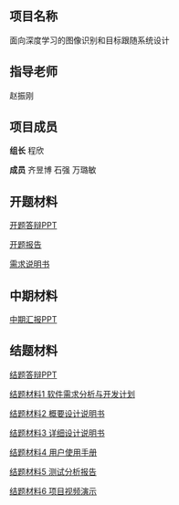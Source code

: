 ## 项目名称

面向深度学习的图像识别和目标跟随系统设计

## 指导老师

赵振刚

## 项目成员

**组长**  程欣

**成员**  齐昱博 石强 万璐敏

## 开题材料

[开题答辩PPT](https://github.com/USTC-MSE-2016/DeepLearningBasedImageRec-TargetTrac/blob/master/%E5%BC%80%E9%A2%98%E6%9D%90%E6%96%99/%E5%BC%80%E9%A2%98%E7%AD%94%E8%BE%A9PPT_%E7%A8%8B%E6%AC%A3%E7%BB%84_%E9%9D%A2%E5%90%91%E6%B7%B1%E5%BA%A6%E5%AD%A6%E4%B9%A0%E7%9A%84%E5%9B%BE%E5%83%8F%E8%AF%86%E5%88%AB%E5%92%8C%E7%9B%AE%E6%A0%87%E8%B7%9F%E9%9A%8F%E7%B3%BB%E7%BB%9F%E8%AE%BE%E8%AE%A1.pptx?raw=true)

[开题报告](https://github.com/USTC-MSE-2016/DeepLearningBasedImageRec-TargetTrac/blob/master/%E5%BC%80%E9%A2%98%E6%9D%90%E6%96%99/%E5%BC%80%E9%A2%98%E6%8A%A5%E5%91%8A_%E7%A8%8B%E6%AC%A3%E7%BB%84_%E9%9D%A2%E5%90%91%E6%B7%B1%E5%BA%A6%E5%AD%A6%E4%B9%A0%E7%9A%84%E5%9B%BE%E5%83%8F%E8%AF%86%E5%88%AB%E5%92%8C%E7%9B%AE%E6%A0%87%E8%B7%9F%E9%9A%8F%E7%B3%BB%E7%BB%9F%E8%AE%BE%E8%AE%A1.docx?raw=true)

[需求说明书](https://github.com/USTC-MSE-2016/DeepLearningBasedImageRec-TargetTrac/blob/master/%E5%BC%80%E9%A2%98%E6%9D%90%E6%96%99/%E9%9C%80%E6%B1%82%E8%AF%B4%E6%98%8E%E4%B9%A6_%E7%A8%8B%E6%AC%A3%E7%BB%84_%E9%9D%A2%E5%90%91%E6%B7%B1%E5%BA%A6%E5%AD%A6%E4%B9%A0%E7%9A%84%E5%9B%BE%E5%83%8F%E8%AF%86%E5%88%AB%E5%92%8C%E7%9B%AE%E6%A0%87%E8%B7%9F%E9%9A%8F%E7%B3%BB%E7%BB%9F%E8%AE%BE%E8%AE%A1.doc?raw=true)

## 中期材料

[中期汇报PPT](https://github.com/USTC-MSE-2016/DeepLearningBasedImageRec-TargetTrac/blob/master/%E4%B8%AD%E6%9C%9F%E6%9D%90%E6%96%99/%E4%B8%AD%E6%9C%9F%E6%B1%87%E6%8A%A5PPT_%E7%A8%8B%E6%AC%A3%E7%BB%84_%E9%9D%A2%E5%90%91%E6%B7%B1%E5%BA%A6%E5%AD%A6%E4%B9%A0%E7%9A%84%E5%9B%BE%E5%83%8F%E8%AF%86%E5%88%AB%E5%92%8C%E7%9B%AE%E6%A0%87%E8%B7%9F%E9%9A%8F%E7%B3%BB%E7%BB%9F%E8%AE%BE%E8%AE%A1.pptx?raw=true)

## 结题材料

[结题答辩PPT](https://github.com/USTC-MSE-2016/DeepLearningBasedImageRec-TargetTrac/blob/master/%E7%BB%93%E9%A2%98%E6%9D%90%E6%96%99/%E7%BB%93%E9%A2%98%E7%AD%94%E8%BE%A9PPT_%E7%A8%8B%E6%AC%A3%E7%BB%84_%E9%9D%A2%E5%90%91%E6%B7%B1%E5%BA%A6%E5%AD%A6%E4%B9%A0%E7%9A%84%E5%9B%BE%E5%83%8F%E8%AF%86%E5%88%AB%E5%92%8C%E7%9B%AE%E6%A0%87%E8%B7%9F%E9%9A%8F%E7%B3%BB%E7%BB%9F%E8%AE%BE%E8%AE%A1.pptx?raw=true)

[结题材料1 软件需求分析与开发计划](https://github.com/USTC-MSE-2016/DeepLearningBasedImageRec-TargetTrac/blob/master/%E7%BB%93%E9%A2%98%E6%9D%90%E6%96%99/%E7%BB%93%E9%A2%98%E6%9D%90%E6%96%99_%E7%A8%8B%E6%AC%A3%E7%BB%84_%E9%9D%A2%E5%90%91%E6%B7%B1%E5%BA%A6%E5%AD%A6%E4%B9%A0%E7%9A%84%E5%9B%BE%E5%83%8F%E8%AF%86%E5%88%AB%E5%92%8C%E7%9B%AE%E6%A0%87%E8%B7%9F%E9%9A%8F%E7%B3%BB%E7%BB%9F%E8%AE%BE%E8%AE%A1/%E7%A8%8B%E6%AC%A3%E7%BB%84_%E7%BB%93%E9%A2%98%E6%9D%90%E6%96%991_%E8%BD%AF%E4%BB%B6%E9%9C%80%E6%B1%82%E5%88%86%E6%9E%90%E4%B8%8E%E5%BC%80%E5%8F%91%E8%AE%A1%E5%88%92.docx?raw=true)

[结题材料2 概要设计说明书](https://github.com/USTC-MSE-2016/DeepLearningBasedImageRec-TargetTrac/blob/master/%E7%BB%93%E9%A2%98%E6%9D%90%E6%96%99/%E7%BB%93%E9%A2%98%E6%9D%90%E6%96%99_%E7%A8%8B%E6%AC%A3%E7%BB%84_%E9%9D%A2%E5%90%91%E6%B7%B1%E5%BA%A6%E5%AD%A6%E4%B9%A0%E7%9A%84%E5%9B%BE%E5%83%8F%E8%AF%86%E5%88%AB%E5%92%8C%E7%9B%AE%E6%A0%87%E8%B7%9F%E9%9A%8F%E7%B3%BB%E7%BB%9F%E8%AE%BE%E8%AE%A1/%E7%A8%8B%E6%AC%A3%E7%BB%84_%E7%BB%93%E9%A2%98%E6%9D%90%E6%96%992_%E6%A6%82%E8%A6%81%E8%AE%BE%E8%AE%A1%E8%AF%B4%E6%98%8E%E4%B9%A6.docx?raw=true)

[结题材料3 详细设计说明书](https://github.com/USTC-MSE-2016/DeepLearningBasedImageRec-TargetTrac/blob/master/%E7%BB%93%E9%A2%98%E6%9D%90%E6%96%99/%E7%BB%93%E9%A2%98%E6%9D%90%E6%96%99_%E7%A8%8B%E6%AC%A3%E7%BB%84_%E9%9D%A2%E5%90%91%E6%B7%B1%E5%BA%A6%E5%AD%A6%E4%B9%A0%E7%9A%84%E5%9B%BE%E5%83%8F%E8%AF%86%E5%88%AB%E5%92%8C%E7%9B%AE%E6%A0%87%E8%B7%9F%E9%9A%8F%E7%B3%BB%E7%BB%9F%E8%AE%BE%E8%AE%A1/%E7%A8%8B%E6%AC%A3%E7%BB%84_%E7%BB%93%E9%A2%98%E6%9D%90%E6%96%993_%E8%AF%A6%E7%BB%86%E8%AE%BE%E8%AE%A1%E8%AF%B4%E6%98%8E%E4%B9%A6.docx?raw=true)

[结题材料4 用户使用手册](https://github.com/USTC-MSE-2016/DeepLearningBasedImageRec-TargetTrac/blob/master/%E7%BB%93%E9%A2%98%E6%9D%90%E6%96%99/%E7%BB%93%E9%A2%98%E6%9D%90%E6%96%99_%E7%A8%8B%E6%AC%A3%E7%BB%84_%E9%9D%A2%E5%90%91%E6%B7%B1%E5%BA%A6%E5%AD%A6%E4%B9%A0%E7%9A%84%E5%9B%BE%E5%83%8F%E8%AF%86%E5%88%AB%E5%92%8C%E7%9B%AE%E6%A0%87%E8%B7%9F%E9%9A%8F%E7%B3%BB%E7%BB%9F%E8%AE%BE%E8%AE%A1/%E7%A8%8B%E6%AC%A3%E7%BB%84_%E7%BB%93%E9%A2%98%E6%9D%90%E6%96%994_%E7%94%A8%E6%88%B7%E4%BD%BF%E7%94%A8%E6%89%8B%E5%86%8C.docx?raw=true)

[结题材料5 测试分析报告](https://github.com/USTC-MSE-2016/DeepLearningBasedImageRec-TargetTrac/blob/master/%E7%BB%93%E9%A2%98%E6%9D%90%E6%96%99/%E7%BB%93%E9%A2%98%E6%9D%90%E6%96%99_%E7%A8%8B%E6%AC%A3%E7%BB%84_%E9%9D%A2%E5%90%91%E6%B7%B1%E5%BA%A6%E5%AD%A6%E4%B9%A0%E7%9A%84%E5%9B%BE%E5%83%8F%E8%AF%86%E5%88%AB%E5%92%8C%E7%9B%AE%E6%A0%87%E8%B7%9F%E9%9A%8F%E7%B3%BB%E7%BB%9F%E8%AE%BE%E8%AE%A1/%E7%A8%8B%E6%AC%A3%E7%BB%84_%E7%BB%93%E9%A2%98%E6%9D%90%E6%96%995_%E6%B5%8B%E8%AF%95%E5%88%86%E6%9E%90%E6%8A%A5%E5%91%8A.docx?raw=true)

[结题材料6 项目视频演示](https://github.com/USTC-MSE-2016/DeepLearningBasedImageRec-TargetTrac/blob/master/%E7%BB%93%E9%A2%98%E6%9D%90%E6%96%99/%E7%BB%93%E9%A2%98%E6%9D%90%E6%96%99_%E7%A8%8B%E6%AC%A3%E7%BB%84_%E9%9D%A2%E5%90%91%E6%B7%B1%E5%BA%A6%E5%AD%A6%E4%B9%A0%E7%9A%84%E5%9B%BE%E5%83%8F%E8%AF%86%E5%88%AB%E5%92%8C%E7%9B%AE%E6%A0%87%E8%B7%9F%E9%9A%8F%E7%B3%BB%E7%BB%9F%E8%AE%BE%E8%AE%A1/%E7%A8%8B%E6%AC%A3%E7%BB%84_%E7%BB%93%E9%A2%98%E6%9D%90%E6%96%996_%E9%A1%B9%E7%9B%AE%E8%A7%86%E9%A2%91%E6%BC%94%E7%A4%BA.mp4?raw=true)



[]()
[]()
